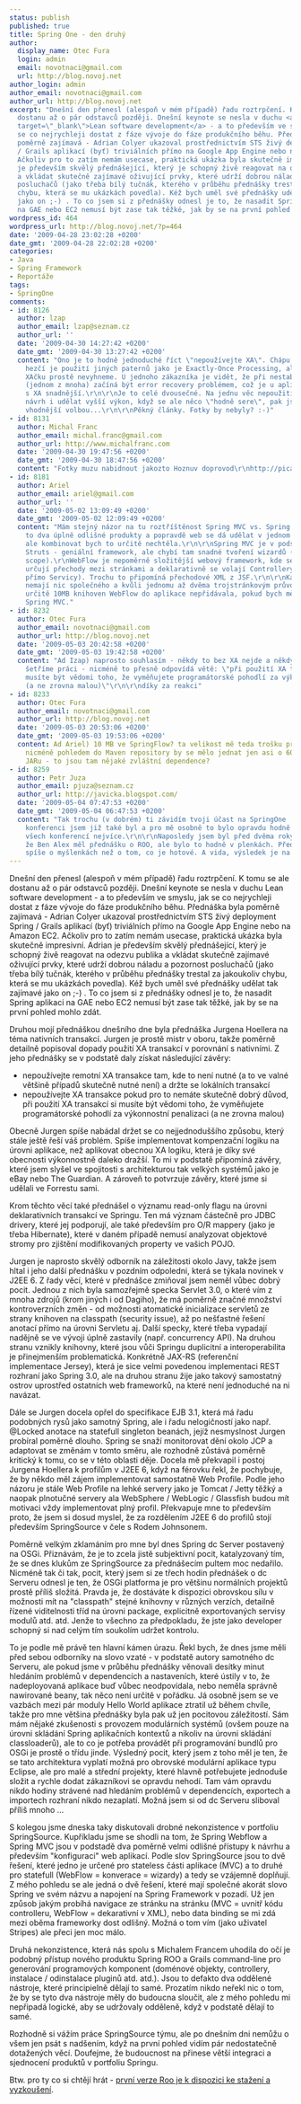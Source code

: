 ```yaml
---
status: publish
published: true
title: Spring One - den druhý
author:
  display_name: Otec Fura
  login: admin
  email: novotnaci@gmail.com
  url: http://blog.novoj.net
author_login: admin
author_email: novotnaci@gmail.com
author_url: http://blog.novoj.net
excerpt: "Dnešní den přenesl (alespoň v mém případě) řadu roztrpčení. K tomu se ale
  dostanu až o pár odstavců později. Dnešní keynote se nesla v duchu <a herf=\"http://en.wikipedia.org/wiki/Lean_software_development\"
  target=\"_blank\">Lean software development</a> - a to především ve smyslu, jak
  se co nejrychleji dostat z fáze vývoje do fáze produkčního běhu. Přednáška byla
  poměrně zajímavá - Adrian Colyer ukazoval prostřednictvím STS živý deployment Spring
  / Grails aplikací (byť) triviálních přímo na Google App Engine nebo na Amazon EC2.
  Ačkoliv pro to zatím nemám usecase, praktická ukázka byla skutečně impresivní. Adrian
  je především skvělý přednášející, který je schopný živě reagovat na odezvu publika
  a vkládat skutečně zajímavé oživující prvky, které udrží dobrou náladu a pozornost
  posluchačů (jako třeba bílý tučnák, kterého v průběhu přednášky trestal za jakoukoliv
  chybu, která se mu ukázkách povedla). Kéž bych uměl své přednášky udělat tak zajímavé
  jako on ;-) . To co jsem si z přednášky odnesl je to, že nasadit Spring aplikaci
  na GAE nebo EC2 nemusí být zase tak těžké, jak by se na první pohled mohlo zdát.\r\n\r\n"
wordpress_id: 464
wordpress_url: http://blog.novoj.net/?p=464
date: '2009-04-28 23:02:28 +0200'
date_gmt: '2009-04-28 22:02:28 +0200'
categories:
- Java
- Spring Framework
- Reportáže
tags:
- SpringOne
comments:
- id: 8126
  author: lzap
  author_email: lzap@seznam.cz
  author_url: ''
  date: '2009-04-30 14:27:42 +0200'
  date_gmt: '2009-04-30 13:27:42 +0200'
  content: "Ono je to hodně jednoduché říct \"nepoužívejte XA\". Chápu, že mnohem
    hezčí je použití jiných paternů jako je Exactly-Once Processing, ale někdy se
    XAčku prostě nevyhneme. U jednoho zákazníka je vidět, že při nestabilním systému
    (jednom z mnoha) začíná být error recovery problémem, což je u aplikací/integrací
    s XA snadnější.\r\n\r\nJe to celé dvousečné. Na jednu věc nepoužití XA může zjednodušit
    návrh i udělat vyšší výkon, když se ale něco \"hodně sere\", pak jsou zase XA
    vhodnější volbou...\r\n\r\nPěkný články. Fotky by nebyly? :-)"
- id: 8131
  author: Michal Franc
  author_email: michal.franc@gmail.com
  author_url: http://www.michalfranc.com
  date: '2009-04-30 19:47:56 +0200'
  date_gmt: '2009-04-30 18:47:56 +0200'
  content: "Fotky muzu nabidnout jakozto Hoznuv doprovod\r\nhttp://picasaweb.google.com/michal.franc/AmsterdamSpringOne"
- id: 8181
  author: Ariel
  author_email: ariel@gmail.com
  author_url: ''
  date: '2009-05-02 13:09:49 +0200'
  date_gmt: '2009-05-02 12:09:49 +0200'
  content: "Mám stejný názor na tu roztříštěnost Spring MVC vs. Spring WebFlow. Jsou
    to dva úplně odlišné produkty a popravdě web se dá udělat v jednom nebo druhém,
    ale kombinovat bych to určitě nechtěla.\r\n\r\nSpring MVC je v podstatě náhrada
    Struts - geniální framework, ale chybí tam snadné tvoření wizardů (conversation
    scope).\r\nWebFlow je nepoměrně složitější webový framework, kde se deklarativně
    určují přechody mezi stránkami a deklarativně se volají Controllery (eventuelně
    přímo Servicy). Trochu to připomíná přechodové XML z JSF.\r\n\r\nKaždopádně spolu
    nemají nic společného a kvůli jednomu až dvěma trojstránkovým průvodcům bych si
    určitě 10MB knihoven WebFlow do aplikace nepřidávala, pokud bych měla zbytek ve
    Spring MVC."
- id: 8232
  author: Otec Fura
  author_email: novotnaci@gmail.com
  author_url: http://blog.novoj.net
  date: '2009-05-03 20:42:58 +0200'
  date_gmt: '2009-05-03 19:42:58 +0200'
  content: "Ad Izap) naprosto souhlasím - někdy to bez XA nejde a někdy si tím jen
    šetříme práci - nicméně to přesně odpovídá větě: \"při použití XA transakcí si
    musíte být vědomi toho, že vyměňujete programátorské pohodlí za výkonnostní penalizaci
    (a ne zrovna malou)\"\r\n\r\ndíky za reakci"
- id: 8233
  author: Otec Fura
  author_email: novotnaci@gmail.com
  author_url: http://blog.novoj.net
  date: '2009-05-03 20:53:06 +0200'
  date_gmt: '2009-05-03 19:53:06 +0200'
  content: Ad Ariel) 10 MB ve SpringFlow? ta velikost mě teda trošku překvapila -
    nicméně pohledem do Maven repository by se mělo jednat jen asi o 600kB v hlavním
    JARu - to jsou tam nějaké zvláštní dependence?
- id: 8259
  author: Petr Juza
  author_email: pjuza@seznam.cz
  author_url: http://javicka.blogspot.com/
  date: '2009-05-04 07:47:53 +0200'
  date_gmt: '2009-05-04 06:47:53 +0200'
  content: "Tak trochu (v dobrém) ti závidím tvoji účast na SpringOne :) - na této
    konferenci jsem již také byl a pro mě osobně to bylo opravdu hodně přínosné, ze
    všech konferencí nejvíce.\r\n\r\nNaposledy jsem byl před dvěma roky, kdy si pamatuji,
    že Ben Alex měl přednášku o ROO, ale bylo to hodně v plenkách. Přednáška byla
    spíše o myšlenkách než o tom, co je hotové. A vida, výsledek je na světě."
---
```

<p>Dnešní den přenesl (alespoň v mém případě) řadu roztrpčení. K tomu se ale dostanu až o pár odstavců později. Dnešní keynote se nesla v duchu <a herf="http://en.wikipedia.org/wiki/Lean_software_development" target="_blank">Lean software development</a> - a to především ve smyslu, jak se co nejrychleji dostat z fáze vývoje do fáze produkčního běhu. Přednáška byla poměrně zajímavá - Adrian Colyer ukazoval prostřednictvím STS živý deployment Spring / Grails aplikací (byť) triviálních přímo na Google App Engine nebo na Amazon EC2. Ačkoliv pro to zatím nemám usecase, praktická ukázka byla skutečně impresivní. Adrian je především skvělý přednášející, který je schopný živě reagovat na odezvu publika a vkládat skutečně zajímavé oživující prvky, které udrží dobrou náladu a pozornost posluchačů (jako třeba bílý tučnák, kterého v průběhu přednášky trestal za jakoukoliv chybu, která se mu ukázkách povedla). Kéž bych uměl své přednášky udělat tak zajímavé jako on ;-) . To co jsem si z přednášky odnesl je to, že nasadit Spring aplikaci na GAE nebo EC2 nemusí být zase tak těžké, jak by se na první pohled mohlo zdát.</p>
<p><a id="more"></a><a id="more-464"></a></p>
<p>Druhou mojí přednáškou dnešního dne byla přednáška Jurgena Hoellera na téma nativních transakcí. Jurgen je prostě mistr v oboru, takže poměrně detailně popisoval dopady použití XA transakcí v porovnání s nativními. Z jeho přednášky se v podstatě daly získat následující závěry:</p>
<ul>
<li>nepoužívejte remotní XA transakce tam, kde to není nutné (a to ve valné většině případů skutečně nutné není) a držte se lokálních transakcí</li>
<li>nepoužívejte XA transakce pokud pro to nemáte skutečně dobrý důvod, při použití XA transakcí si musíte být vědomi toho, že vyměňujete programátorské pohodlí za výkonnostní penalizaci (a ne zrovna malou)</li>
</ul>
<p>Obecně Jurgen spíše nabádal držet se co nejjednoduššího způsobu, který stále ještě řeší váš problém. Spíše implementovat kompenzační logiku na úrovni aplikace, než aplikovat obecnou XA logiku, která je díky své obecnosti výkonnostně daleko dražší. To mi v podstatě připomíná závěry, které jsem slyšel ve spojitosti s architekturou tak velkých systémů jako je eBay nebo The Guardian. A zároveň to potvrzuje závěry, které jsme si udělali ve Forrestu sami.</p>
<p>Krom těchto věcí také přednášel o významu read-only flagu na úrovni deklarativních transakcí ve Springu. Ten má význam částečně pro JDBC drivery, které jej podporují, ale také především pro O/R mappery (jako je třeba Hibernate), které v daném případě nemusí analyzovat objektové stromy pro zjištění modifikovaných property ve vašich POJO.</p>
<p>Jurgen je naprosto skvělý odborník na záležitosti okolo Javy, takže jsem hltal i jeho další přednášku v pozdním odpoledni, která se týkala novinek v J2EE 6.  Z řady věcí, které v přednášce zmiňoval jsem neměl vůbec dobrý pocit. Jednou z nich byla samozřejmě specka Servlet 3.0, o které vím z mnoha zdrojů (krom jiných i od Dagiho), že má poměrně značné množství kontroverzních změn - od možnosti atomatické inicializace servletů ze strany knihoven na classpath (security issue), až po nešťastné řešení anotací přímo na úrovni Servletu aj. Další specky, které třeba vypadají nadějně se ve vývoji úplně zastavily (např. concurrency API). Na druhou stranu vznikly knihovny, které jsou vůči Springu duplicitní a interoperabilita je přinejmenším problematická. Konkrétně JAX-RS (referenční implementace Jersey), která je sice velmi povedenou implementaci REST rozhraní jako Spring 3.0, ale na druhou stranu žije jako takový samostatný ostrov uprostřed ostatních web frameworků, na které není jednoduché na ni navázat.</p>
<p>Dále se Jurgen docela opřel do specifikace EJB 3.1, která má řadu podobných rysů jako samotný Spring, ale i řadu nelogičností jako např. @Locked anotace na statefull singleton beanách, jejíž nesmyslnost Jurgen probíral poměrně dlouho. Spring se snaží monitorovat dění okolo JCP a adaptovat se změnám v tomto směru, ale rozhodně zůstává poměrně kritický k tomu, co se v této oblasti děje. Docela mě překvapil i postoj Jurgena Hoellera k profilům v J2EE 6, když na férovku řekl, že pochybuje, že by někdo měl zájem implementovat samostatně Web Profile. Podle jeho názoru je stále Web Profile na lehké servery jako je Tomcat / Jetty těžký a naopak plnotučné servery ala WebSphere / WebLogic / Glassfish budou mít motivaci vždy implementovat plný profil. Překvapuje mne to především proto, že jsem si dosud myslel, že za rozdělením J2EE 6 do profilů stojí především SpringSource v čele s Rodem Johnsonem.</p>
<p>Poměrně velkým zklamáním pro mne byl dnes Spring dc Server postavený na OSGi. Přiznávám, že je to zcela jistě subjektivní pocit, katalyzovaný tím, že se dnes klukům ze SpringSource za přednášecím pultem moc nedařilo. Nicméně tak či tak, pocit, který jsem si ze třech hodin přednášek o dc Serveru odnesl je ten, že OSGi platforma je pro většinu normálních projektů prostě příliš složitá. Pravda je, že dostáváte k dispozici obrovskou sílu v možnosti mít na "classpath" stejné knihovny v různých verzích, detailně řízené viditelnosti tříd na úrovni package, explicitně exportovaných servisy modulů atd. atd. Jenže to všechno za předpokladu, že jste jako developer schopný si nad celým tím soukolím udržet kontrolu. </p>
<p>To je podle mě právě ten hlavní kámen úrazu. Řekl bych, že dnes jsme měli před sebou odborníky na slovo vzaté - v podstatě autory samotného dc Serveru, ale pokud jsme v průběhu přednášky věnovali desítky minut hledáním problémů v dependencích a nastaveních, které ústily v to, že nadeployovaná aplikace buď vůbec neodpovídala, nebo neměla správně nawirované beany, tak něco není určitě v pořádku. Já osobně jsem se ve vazbách mezi pár moduly Hello World aplikace ztratil už během chvíle, takže pro mne většina přednášky byla pak už jen pocitovou záležitostí. Sám mám nějaké zkušenosti s provozem modulárních systémů (ovšem pouze na úrovni skládání Spring aplikačních kontextů a nikoliv na úrovni skládání classloaderů), ale to co je potřeba provádět při programování bundlů pro OSGi je prostě o třídu jinde. Výsledný pocit, který jsem z toho měl je ten, že se tato architektura vyplatí možná pro obrovské modulární aplikace typu Eclipse, ale pro malé a střední projekty, které hlavně potřebujete jednoduše složit a rychle dodat zákazníkovi se opravdu nehodí. Tam vám opravdu nikdo hodiny strávené nad hledáním problémů v dependencích, exportech a importech rozhraní nikdo nezaplatí. Možná jsem si od dc Serveru sliboval příliš mnoho ...</p>
<p>S kolegou jsme dneska taky diskutovali drobné nekonzistence v portfoliu SpringSource. Kupříkladu jsme se shodli na tom, že Spring Webflow a Spring MVC jsou v podstadě dva poměrně velmi odlišné přístupy k návrhu a především "konfiguraci" web aplikací. Podle slov SpringSource jsou to dvě řešení, které jedno je určené pro stateless části aplikace (MVC) a to druhé pro statefull (WebFlow = konverace = wizardy) a tedy se vzájemně doplňují. Z mého pohledu se ale jedná o dvě řešení, které mají společné akorát slovo Spring ve svém názvu a napojení na Spring Framework v pozadí. Už jen způsob jakým probíhá navigace ze stránku na stránku (MVC = uvnitř kódu controlleru, WebFlow = dekarativní v XML), nebo data binding se mi zdá mezi oběma frameworky dost odlišný. Možná o tom vím (jako uživatel Stripes) ale přeci jen moc málo.</p>
<p>Druhá nekonzistence, která nás spolu s Michalem Francem uhodila do očí je podobný přístup nového produktu Spring ROO a Grails command-line pro generování programových komponent (doménové objekty, controllery, instalace / odinstalace pluginů atd. atd.). Jsou to defakto dva oddělené nástroje, které principielně dělají to samé. Prozatím nikdo neřekl nic o tom, že by se tyto dva nástroje měly do budoucna sloučit, ale z mého pohledu mi nepřipadá logické, aby se udržovaly odděleně, když v podstatě dělají to samé.</p>
<p>Rozhodně si vážím práce SpringSource týmu, ale po dnešním dni nemůžu o všem jen psát s nadšením, když na první pohled vidím pár nedostatečně dotažených věcí. Doufejme, že budoucnost na přinese větší integraci a sjednocení produktů v portfoliu Springu.</p>
<p>Btw. pro ty co si chtějí hrát - <a href="http://stsmedia.net/introducing-spring-roo/" target="_blank">první verze Roo je k dispozici ke stažení a vyzkoušení</a>.</p>
